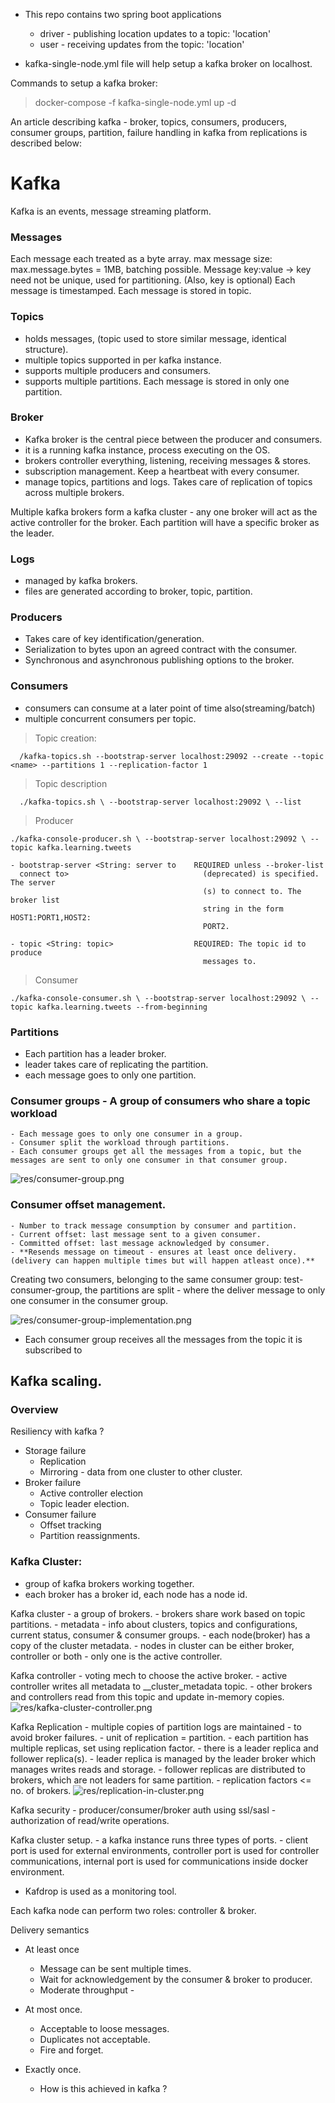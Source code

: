 - This repo contains two spring boot applications
    - driver - publishing location updates to a topic: 'location'
    - user   - receiving updates from the topic: 'location'

- kafka-single-node.yml file will help setup a kafka broker on localhost.

Commands to setup a kafka broker:
> docker-compose -f kafka-single-node.yml up -d

An article describing kafka - broker, topics, consumers, producers, consumer groups, partition, failure handling in kafka from replications is described below:


# Kafka

Kafka is an events, message streaming platform.

### Messages
Each message each treated as a byte array.
max message size: max.message.bytes = 1MB, batching possible.
Message key:value -> key need not be unique, used for partitioning. (Also, key is optional)
Each message is timestamped.
Each message is stored in topic.


### Topics
- holds messages, (topic used to store similar message, identical structure).
- multiple topics supported in per kafka instance. 
- supports multiple producers and consumers.
- supports multiple partitions. Each message is stored in only one partition.

### Broker
- Kafka broker is the central piece between the producer and consumers.
- it is a running kafka instance, process executing on the OS.
- brokers controller everything, listening, receiving messages & stores.
- subscription management. Keep a heartbeat with every consumer.
- manage topics, partitions and logs. Takes care of replication of topics across multiple brokers.

Multiple kafka brokers form a kafka cluster - any one broker will act as the active controller for the broker. Each partition will have a specific broker as the leader.

### Logs
- managed by kafka brokers. 
- files are generated according to broker, topic, partition.

### Producers
- Takes care of key identification/generation. 
- Serialization to bytes upon an agreed contract with the consumer.
- Synchronous and asynchronous publishing options to the broker.

### Consumers
- consumers can consume at a later point of time also(streaming/batch)
- multiple concurrent consumers per topic.

> Topic creation:
```
  /kafka-topics.sh --bootstrap-server localhost:29092 --create --topic <name> --partitions 1 --replication-factor 1
```

> Topic description
```
  ./kafka-topics.sh \ --bootstrap-server localhost:29092 \ --list
```
> Producer
```
./kafka-console-producer.sh \ --bootstrap-server localhost:29092 \ --topic kafka.learning.tweets

- bootstrap-server <String: server to    REQUIRED unless --broker-list          
  connect to>                              (deprecated) is specified. The server
                                           (s) to connect to. The broker list   
                                           string in the form HOST1:PORT1,HOST2:
                                           PORT2. 
                                           
- topic <String: topic>                  REQUIRED: The topic id to produce      
                                           messages to.   
```
> Consumer
```
./kafka-console-consumer.sh \ --bootstrap-server localhost:29092 \ --topic kafka.learning.tweets --from-beginning
```
         
### Partitions
- Each partition has a leader broker.
- leader takes care of replicating the partition.
- each message goes to only one partition.

### Consumer groups - A group of consumers who share a topic workload
    - Each message goes to only one consumer in a group.
    - Consumer split the workload through partitions.
    - Each consumer groups get all the messages from a topic, but the messages are sent to only one consumer in that consumer group.

![res/consumer-group.png](res/consumer-group.png)

### Consumer offset management.
    - Number to track message consumption by consumer and partition.
    - Current offset: last message sent to a given consumer.
    - Committed offset: last message acknowledged by consumer.
    - **Resends message on timeout - ensures at least once delivery. (delivery can happen multiple times but will happen atleast once).**


Creating two consumers, belonging to the same consumer group: test-consumer-group, 
the partitions are split - where the deliver message to only one consumer in the consumer group.

![res/consumer-group-implementation.png](res/consumer-groups-implementation.png)

- Each consumer group receives all the messages from the topic it is subscribed to 

## Kafka scaling.

### Overview
 
Resiliency with kafka ? 
- Storage failure
    - Replication
    - Mirroring - data from one cluster to other cluster.
- Broker failure
    - Active controller election
    - Topic leader election.
- Consumer failure
    - Offset tracking
    - Partition reassignments.

### Kafka Cluster:
- group of kafka brokers working together.
- each broker has a broker id, each node has a node id.


Kafka cluster 
    - a group of brokers.
    - brokers share work based on topic partitions.
    - metadata - info about clusters, topics and configurations, current status, consumer & consumer groups.
    - each node(broker) has a copy of the cluster metadata.
    - nodes in cluster can be either broker, controller or both - only one is the active controller.

Kafka controller
    - voting mech to choose the active broker.
    - active controller writes all metadata to __cluster_metadata topic.
    - other brokers and controllers read from this topic and update in-memory copies.
![res/kafka-cluster-controller.png](res/kafka-cluster-controller.png)

Kafka Replication
    - multiple copies of partition logs are maintained - to avoid broker failures.
    - unit of replication = partition. 
    - each partition has multiple replicas, set using replication factor.
    - there is a leader replica and follower replica(s).
    - leader replica is managed by the leader broker which manages writes reads and storage.
    - follower replicas are distributed to brokers, which are not leaders for same partition.
    - replication factors <= no. of brokers.
![res/replication-in-cluster.png](res/replication-in-cluster.png)


Kafka security
    - producer/consumer/broker auth using ssl/sasl 
    - authorization of read/write operations.

Kafka cluster setup. 
    - a kafka instance runs three types of ports.
    - client port is used for external environments, controller port is used for controller communications, internal port is used for communications inside docker environment.

- Kafdrop is used as a monitoring tool.



Each kafka node can perform two roles: controller & broker.

Delivery semantics
- At least once
    - Message can be sent multiple times.
    - Wait for acknowledgement by the consumer & broker to producer.
    - Moderate throughput - 
- At most once.
    - Acceptable to loose messages.
    - Duplicates not acceptable.
    - Fire and forget.

- Exactly once.
    - How is this achieved in kafka ?


